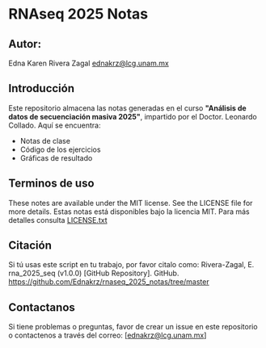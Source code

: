 # RNAseq 2025 Notas 

## Autor: 
  Edna Karen Rivera Zagal  <ednakrz@lcg.unam.mx>

## Introducción 

Este repositorio almacena las notas generadas en el curso **"Análisis de datos de secuenciación masiva 2025"**, impartido por el Doctor. Leonardo Collado. 
Aquí se encuentra: 
- Notas de clase
- Código de los ejercicios
- Gráficas de resultado

## Terminos de uso
These notes are available under the MIT license. See the LICENSE file for more details.
Estas notas está disponibles bajo la licencia MIT. Para más detalles consulta [LICENSE.txt](https://github.com/Ednakrz/rnaseq_2025_notas/blob/master/LICENSE.txt)

## Citación
Si tú usas este script en tu trabajo, por favor citalo como: Rivera-Zagal, E. rna_2025_seq (v1.0.0) [GitHub Repository]. GitHub. 
https://github.com/Ednakrz/rnaseq_2025_notas/tree/master

## Contactanos
Si tiene problemas o preguntas, favor de crear un issue en este repositorio o contactenos a través del correo: [ednakrz@lcg.unam.mx]
